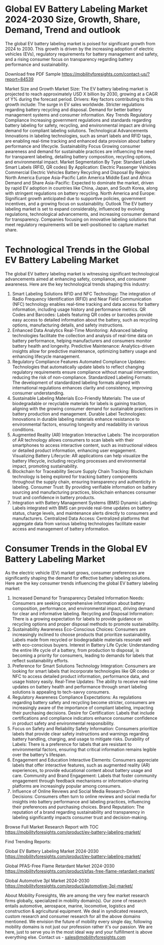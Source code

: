 # Global EV Battery Labeling Market 2024-2030 Size, Growth, Share, Demand, Trend and outlook

The global EV battery labeling market is poised for significant growth from 2024 to 2030. This growth is driven by the increasing adoption of electric vehicles (EVs), regulatory requirements for battery management and safety, and a rising consumer focus on transparency regarding battery performance and sustainability.

Download free PDF Sample https://mobilityforesights.com/contact-us/?report=84539 

Market Size and Growth
Market Size: The EV battery labeling market is projected to reach approximately USD X billion by 2030, growing at a CAGR of Y% during the forecast period.
Drivers: Key factors contributing to this growth include:
The surge in EV sales worldwide.
Stricter regulations regarding battery recycling and disposal.
Demand for better battery management systems and consumer information.
Key Trends
Regulatory Compliance
Increasing government regulations and standards regarding battery labeling for safety, recycling, and environmental impact are driving demand for compliant labeling solutions.
Technological Advancements
Innovations in labeling technologies, such as smart labels and RFID tags, are enabling real-time tracking and enhanced data provision about battery performance and lifecycle.
Sustainability Focus
Growing consumer awareness and demand for sustainable practices are influencing the need for transparent labeling, detailing battery composition, recycling options, and environmental impact.
Market Segmentation
By Type:
Standard Labels
Smart Labels (RFID, QR codes)
By Application:
Electric Passenger Vehicles
Commercial Electric Vehicles
Battery Recycling and Disposal
By Region:
North America
Europe
Asia-Pacific
Latin America
Middle East and Africa
Demand and Share
Asia-Pacific: Expected to dominate the market, driven by rapid EV adoption in countries like China, Japan, and South Korea, along with stringent regulations on battery recycling.
North America and Europe: Significant growth anticipated due to supportive policies, government incentives, and a growing focus on sustainability.
Outlook
The EV battery labeling market is set to expand considerably, influenced by evolving regulations, technological advancements, and increasing consumer demand for transparency. Companies focusing on innovative labeling solutions that meet regulatory requirements will be well-positioned to capture market share.

# Technological Trends in the Global EV Battery Labeling Market
The global EV battery labeling market is witnessing significant technological advancements aimed at enhancing safety, compliance, and consumer awareness. Here are the key technological trends shaping this industry:
1. Smart Labeling Solutions
RFID and NFC Technology: The integration of Radio Frequency Identification (RFID) and Near Field Communication (NFC) technology enables real-time tracking and data access for battery information, including usage history and performance metrics.
QR Codes and Barcodes: Labels featuring QR codes or barcodes provide easy access to detailed information about the battery, such as recycling options, manufacturing details, and safety instructions.
2. Enhanced Data Analytics
Real-Time Monitoring: Advanced labeling technologies facilitate the collection and analysis of real-time data on battery performance, helping manufacturers and consumers monitor battery health and longevity.
Predictive Maintenance: Analytics-driven insights allow for predictive maintenance, optimizing battery usage and enhancing lifecycle management.
3. Regulatory Compliance Features
Automated Compliance Updates: Technologies that automatically update labels to reflect changing regulatory requirements ensure compliance without manual intervention, reducing the risk of non-compliance.
Standardized Labeling Formats: The development of standardized labeling formats aligned with international regulations enhances clarity and consistency, improving consumer understanding.
4. Sustainable Labeling Materials
Eco-Friendly Materials: The use of biodegradable or recyclable materials for labels is gaining traction, aligning with the growing consumer demand for sustainable practices in battery production and management.
Durable Label Technologies: Innovations in durable labeling materials enhance resistance to environmental factors, ensuring longevity and readability in various conditions.
5. Augmented Reality (AR) Integration
Interactive Labels: The incorporation of AR technology allows consumers to scan labels with their smartphones to access interactive content, such as instructional videos or detailed product information, enhancing user engagement.
Visualizing Battery Lifecycle: AR applications can help visualize the battery lifecycle, including recycling processes and environmental impact, promoting sustainability.
6. Blockchain for Traceability
Secure Supply Chain Tracking: Blockchain technology is being explored for tracking battery components throughout the supply chain, ensuring transparency and authenticity in labeling.
Consumer Trust: By providing verifiable information on battery sourcing and manufacturing practices, blockchain enhances consumer trust and confidence in battery products.
7. Integration with Battery Management Systems (BMS)
Dynamic Labeling: Labels integrated with BMS can provide real-time updates on battery status, charge levels, and maintenance alerts directly to consumers and manufacturers.
Centralized Data Access: Centralized platforms that aggregate data from various labeling technologies facilitate easier access and management of battery information.

# Consumer Trends in the Global EV Battery Labeling Market
As the electric vehicle (EV) market grows, consumer preferences are significantly shaping the demand for effective battery labeling solutions. Here are the key consumer trends influencing the global EV battery labeling market:
1. Increased Demand for Transparency
Detailed Information Needs: Consumers are seeking comprehensive information about battery composition, performance, and environmental impact, driving demand for clear and informative labeling.
Recycling and Disposal Information: There is a growing expectation for labels to provide guidance on recycling options and proper disposal methods to promote sustainability.
2. Sustainability Awareness
Eco-Conscious Choices: Consumers are increasingly inclined to choose products that prioritize sustainability. Labels made from recycled or biodegradable materials resonate well with eco-conscious buyers.
Interest in Battery Life Cycle: Understanding the entire life cycle of a battery, from production to disposal, is becoming a priority for consumers, leading to demands for labels that reflect sustainability efforts.
3. Preference for Smart Solutions
Technology Integration: Consumers are looking for smart labels that incorporate technologies like QR codes or NFC to access detailed product information, performance data, and usage history easily.
Real-Time Updates: The ability to receive real-time updates on battery health and performance through smart labeling solutions is appealing to tech-savvy consumers.
4. Regulatory Awareness
Compliance Expectations: As regulations regarding battery safety and recycling become stricter, consumers are increasingly aware of the importance of compliant labeling, impacting their purchasing decisions.
Desire for Certification: Labels that include certifications and compliance indicators enhance consumer confidence in product safety and environmental responsibility.
5. Focus on Safety and Reliability
Safety Information: Consumers prioritize labels that provide clear safety instructions and warnings regarding battery handling, charging, and usage to mitigate risks.
Durability of Labels: There is a preference for labels that are resistant to environmental factors, ensuring that critical information remains legible over the battery's lifespan.
6. Engagement and Education
Interactive Elements: Consumers appreciate labels that offer interactive features, such as augmented reality (AR) experiences, to provide educational content about battery usage and care.
Community and Brand Engagement: Labels that foster community engagement through feedback mechanisms or information-sharing platforms are increasingly popular among consumers.
7. Influence of Online Reviews and Social Media
Research-Driven Decisions: Consumers often turn to online reviews and social media for insights into battery performance and labeling practices, influencing their preferences and purchasing choices.
Brand Reputation: The reputation of a brand regarding sustainability and transparency in labeling significantly impacts consumer trust and decision-making.

Browse Full Market Research Report with TOC https://mobilityforesights.com/product/ev-battery-labeling-market/ 

Find Trending Reports: 
  
Global EV Battery Labeling Market 2024-2030 https://mobilityforesights.com/product/ev-battery-labeling-market/ 

Global PFAS-Free Flame Retardant Market 2024-2030 https://mobilityforesights.com/product/pfas-free-flame-retardant-market/ 

Global Automotive 3pl Market 2024-2030 https://mobilityforesights.com/product/automotive-3pl-market/ 


About Mobility Foresights,
We are among the very few market research firms globally, specialized in mobility domain(s). Our zone of research entails automotive, aerospace, marine, locomotive, logistics and construction & agricultural equipment. We deal in syndicated research, custom research and consumer research for all the above domains mentioned.
We envision the future of mobility every single day, following mobility domains is not just our profession rather it's our passion. We are here, just to serve you in the most ideal way and your fulfillment is above everything else. Contact us -  sales@mobilityforesights.com 







